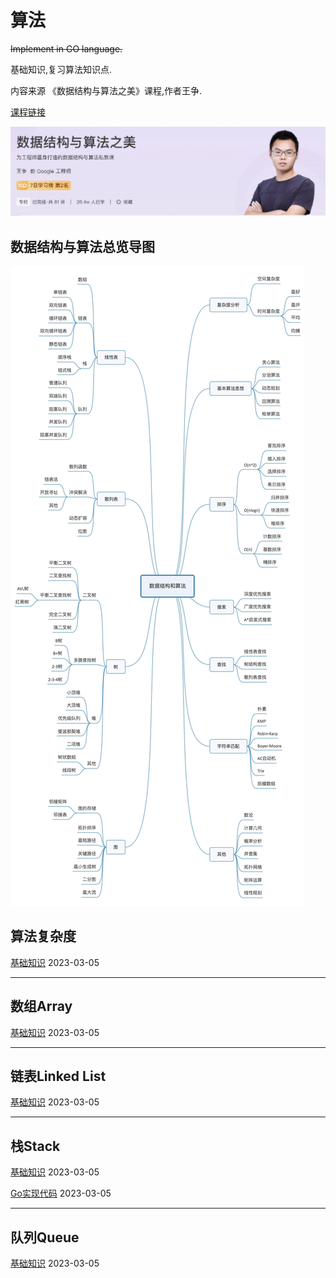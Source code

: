 # 算法

~~Implement in GO language.~~

基础知识,复习算法知识点.

内容来源 《数据结构与算法之美》课程,作者王争.

[课程链接](https://time.geekbang.org/column/intro/100017301)

![image-20230305135518959](readme.assets/image-20230305135518959.png)

## 数据结构与算法总览导图

![img](readme.assets/913e0ababe43a2d57267df5c5f0832a7.jpg)

## 算法复杂度

[基础知识](complexity/complexity.md)		2023-03-05

------



## 数组Array

[基础知识](array/array.md)		2023-03-05



------



## 链表Linked List

[基础知识](linkedlist/linkedlist.md)		2023-03-05



------

## 栈Stack

[基础知识](stack/stack.md)		2023-03-05

[Go实现代码](stack/stack.go)	2023-03-05



------

## 队列Queue

[基础知识](queue/queue.md)		2023-03-05


